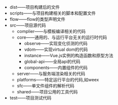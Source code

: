 + dist——项目构建后的文件
+ scripts——与项目构建相关的脚本和配置文件
+ flow——flow的类型声明文件
+ src——项目源代码
   + complier——与模板编译相关的代码
   + core——通用的、与运行平台无关的运行时代码
      + observe——实现变化侦测的代码
      + vdom——实现virtual dom的代码
      + instance——Vue.js实例的构造函数和原型方法
      + global-api——全局api的代码
      + components——内置组件的代码
   + server——与服务端渲染相关的代码
   + platforms——特定运行平台的代码,如weex
   + sfc——单文件组件的解析代码
   + shared——项目公用的工具代码
+ test——项目测试代码

